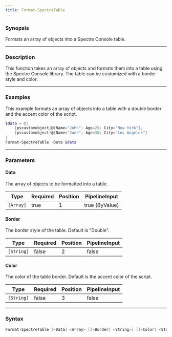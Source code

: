 ```yaml
---
title: Format-SpectreTable
---
```








### Synopsis
Formats an array of objects into a Spectre Console table.



---


### Description

This function takes an array of objects and formats them into a table using the Spectre Console library. The table can be customized with a border style and color.



---


### Examples
This example formats an array of objects into a table with a double border and the accent color of the script.

```powershell
$data = @(
    [pscustomobject]@{Name="John"; Age=25; City="New York"},
    [pscustomobject]@{Name="Jane"; Age=30; City="Los Angeles"}
)
Format-SpectreTable -Data $data
```


---


### Parameters
#### **Data**

The array of objects to be formatted into a table.






|Type     |Required|Position|PipelineInput |
|---------|--------|--------|--------------|
|`[Array]`|true    |1       |true (ByValue)|



#### **Border**

The border style of the table. Default is "Double".






|Type      |Required|Position|PipelineInput|
|----------|--------|--------|-------------|
|`[String]`|false   |2       |false        |



#### **Color**

The color of the table border. Default is the accent color of the script.






|Type      |Required|Position|PipelineInput|
|----------|--------|--------|-------------|
|`[String]`|false   |3       |false        |





---


### Syntax
```powershell
Format-SpectreTable [-Data] <Array> [[-Border] <String>] [[-Color] <String>] [<CommonParameters>]
```

